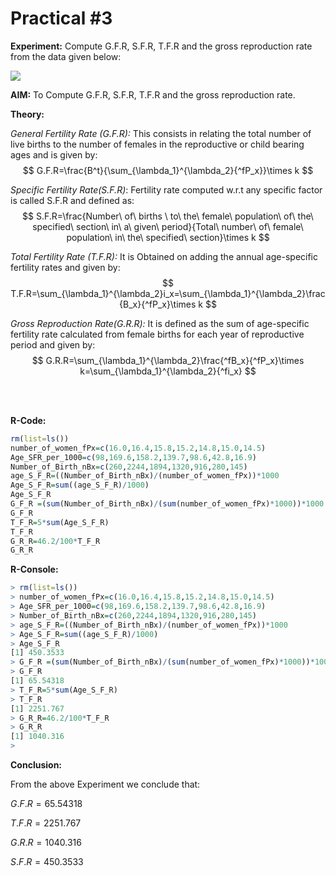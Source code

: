 # Practical #3



**Experiment:** Compute G.F.R, S.F.R, T.F.R and the gross reproduction rate from the data given below:

![](C:\Users\Pranav\AppData\Roaming\marktext\images\2022-08-18-10-51-22-image.png)



**AIM:** To Compute G.F.R, S.F.R, T.F.R and the gross reproduction rate.



**Theory:** 

*General Fertility Rate (G.F.R):* This consists in relating the total number of live births to the number of  females in the reproductive or child bearing ages and is given by:
$$
G.F.R=\frac{B^t}{\sum_{\lambda_1}^{\lambda_2}{^fP_x}}\times k
$$



*Specific Fertility Rate(S.F.R)*: Fertility rate computed w.r.t any specific factor is called S.F.R and defined as:
$$
S.F.R=\frac{Number\ of\ births \ to\ the\ female\ population\ of\ the\ specified\ section\ in\ a\ given\ period}{Total\ number\ of\ female\ population\ in\ the\ specified\ section}\times k
$$



*Total Fertility Rate (T.F.R):* It is Obtained on adding the annual age-specific fertility rates and given by:
$$
T.F.R=\sum_{\lambda_1}^{\lambda_2}i_x=\sum_{\lambda_1}^{\lambda_2}\frac{B_x}{^fP_x}\times k
$$

*Gross Reproduction Rate(G.R.R):* It is defined as the sum of age-specific fertility rate calculated from female births for each year of reproductive period and given by:
$$
G.R.R=\sum_{\lambda_1}^{\lambda_2}\frac{^fB_x}{^fP_x}\times k=\sum_{\lambda_1}^{\lambda_2}{^fi_x}
$$

<br>

<br>













**R-Code:**

```r
rm(list=ls())
number_of_women_fPx=c(16.0,16.4,15.8,15.2,14.8,15.0,14.5)
Age_SFR_per_1000=c(98,169.6,158.2,139.7,98.6,42.8,16.9)
Number_of_Birth_nBx=c(260,2244,1894,1320,916,280,145)
age_S_F_R=((Number_of_Birth_nBx)/(number_of_women_fPx))*1000
Age_S_F_R=sum((age_S_F_R)/1000)
Age_S_F_R
G_F_R =(sum(Number_of_Birth_nBx)/(sum(number_of_women_fPx)*1000))*1000
G_F_R
T_F_R=5*sum(Age_S_F_R)
T_F_R
G_R_R=46.2/100*T_F_R
G_R_R
```



**R-Console:**



```R
> rm(list=ls())
> number_of_women_fPx=c(16.0,16.4,15.8,15.2,14.8,15.0,14.5)
> Age_SFR_per_1000=c(98,169.6,158.2,139.7,98.6,42.8,16.9)
> Number_of_Birth_nBx=c(260,2244,1894,1320,916,280,145)
> age_S_F_R=((Number_of_Birth_nBx)/(number_of_women_fPx))*1000
> Age_S_F_R=sum((age_S_F_R)/1000)
> Age_S_F_R
[1] 450.3533
> G_F_R =(sum(Number_of_Birth_nBx)/(sum(number_of_women_fPx)*1000))*1000
> G_F_R
[1] 65.54318
> T_F_R=5*sum(Age_S_F_R)
> T_F_R
[1] 2251.767
> G_R_R=46.2/100*T_F_R
> G_R_R
[1] 1040.316
> 
```





**Conclusion:**

From the above Experiment we conclude that:

$G.F.R=65.54318$

$T.F.R=2251.767$

$G.R.R= 1040.316$

$S.F.R=450.3533$